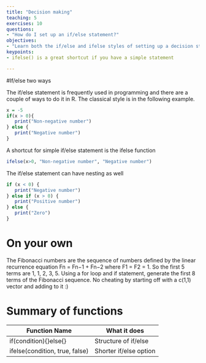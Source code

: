 ```yaml
---
title: "Decision making"
teaching: 5
exercises: 10
questions:
- "How do I set up an if/else statement?"
objectives:
- "Learn both the if/else and ifelse styles of setting up a decision statement"
keypoints:
- ifelse() is a great shortcut if you have a simple statement

---
```


#If/else two ways

The if/else statement is frequently used in programming and there are a couple of ways to do it in R.  The classical style is in the following example.

```r
x = -5
if(x > 0){
   print("Non-negative number")
} else {
   print("Negative number")
}
```
A shortcut for simple if/else statement is the ifelse function

```r
ifelse(x>0, "Non-negative number", "Negative number")
```
The if/else statement can have nesting as well

```r
if (x < 0) {
   print("Negative number")
} else if (x > 0) {
   print("Positive number")
} else {
   print("Zero")
}
```
# On your own
The Fibonacci numbers are the sequence of numbers defined by the
linear recurrence equation Fn = Fn−1 + Fn−2 where F1 = F2 = 1.  So the
first 5 terms are 1, 1, 2, 3, 5. Using a for loop and if statement,
generate the first 8 terms of the Fibonacci sequence.  No cheating by
starting off with a c(1,1) vector and adding to it :)

# Summary of functions 

Function Name | What it does
------------------------- | -------------------------
if(condition){}else{}  | Structure of if/else
ifelse(condition, true, false) | Shorter if/else option

